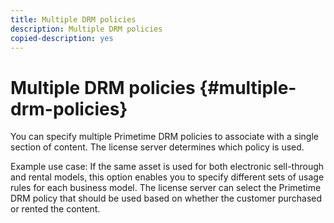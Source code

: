```yaml
---
title: Multiple DRM policies
description: Multiple DRM policies
copied-description: yes
---
```


# Multiple DRM policies {#multiple-drm-policies}

You can specify multiple Primetime DRM policies to associate with a single section of content. The license server determines which policy is used.

Example use case: If the same asset is used for both electronic sell-through and rental models, this option enables you to specify different sets of usage rules for each business model. The license server can select the Primetime DRM policy that should be used based on whether the customer purchased or rented the content. 
